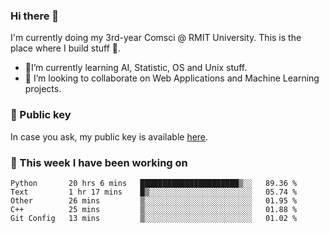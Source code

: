 ### Hi there 👋

I'm currently doing my 3rd-year Comsci @ RMIT University. This is the place where I build stuff 👀. 

- 🌱I’m currently learning AI, Statistic, OS and Unix stuff.
- 👯 I’m looking to collaborate on Web Applications and Machine Learning projects.

### 🔑 Public key

In case you ask, my public key is available [here](https://public.auspham.dev/).

### 📅 This week I have been working on
<!--START_SECTION:waka-->
```text
Python       20 hrs 6 mins   ██████████████████████▒░░   89.36 % 
Text         1 hr 17 mins    █▒░░░░░░░░░░░░░░░░░░░░░░░   05.74 % 
Other        26 mins         ▒░░░░░░░░░░░░░░░░░░░░░░░░   01.95 % 
C++          25 mins         ▒░░░░░░░░░░░░░░░░░░░░░░░░   01.88 % 
Git Config   13 mins         ▒░░░░░░░░░░░░░░░░░░░░░░░░   01.02 % 
```
<!--END_SECTION:waka-->

<!--
**rockmanvnx6/rockmanvnx6** is a ✨ _special_ ✨ repository because its `README.md` (this file) appears on your GitHub profile.

Here are some ideas to get you started:

- 🔭 I’m currently working on ...
- 🌱 I’m currently learning ...
- 👯 I’m looking to collaborate on ...
- 🤔 I’m looking for help with ...
- 💬 Ask me about ...
- 📫 How to reach me: ...
- 😄 Pronouns: ...
- ⚡ Fun fact: ...
-->
